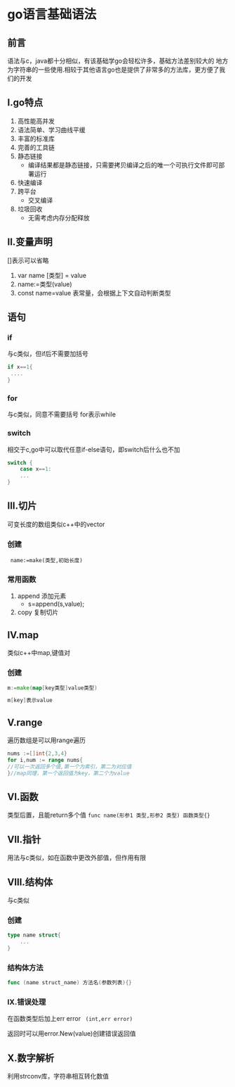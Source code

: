 # go语言基础语法

## 前言
语法与c，java都十分相似，有该基础学go会轻松许多，基础方法差别较大的
地方为字符串的一些使用.相较于其他语言go也是提供了非常多的方法库，更方便了我们的开发

## I.go特点
1. 高性能高并发            
2. 语法简单、学习曲线平缓
3. 丰富的标准库  
4. 完善的工具链  
5. 静态链接
   - 编译结果都是静态链接，只需要拷贝编译之后的唯一个可执行文件即可部署运行
6. 快速编译
7. 跨平台
   - 交叉编译
8. 垃圾回收
   - 无需考虑内存分配释放

## II.变量声明
[]表示可以省略
1. var name [类型] = value  
2. name:=类型(value)
3. const name=value 表常量，会根据上下文自动判断类型

## 语句

### if
与c类似，但if后不需要加括号
```go
if x==1{
 ....
}
```

### for
与c类似，同意不需要括号
for表示while

### switch
相交于c,go中可以取代任意if-else语句，即switch后什么也不加
```go
switch {
    case x==1:
    ...
}
```

## III.切片
可变长度的数组类似c++中的vector
### 创建
```
 name:=make(类型,初始长度)
```

### 常用函数
1. append 添加元素
   - s=append(s,value);
2. copy 复制切片

## IV.map
类似c++中map,键值对

### 创建
```go
m:=make(map[key类型]value类型)

m[key]表示value
```

## V.range
遍历数组是可以用range遍历
```go
nums :=[]int{2,3,4}
for i,num := range nums{
//可以一次返回多个值,第一个为索引，第二为对应值
}//map同理，第一个返回值为key，第二个为value
```

## VI.函数
类型后置，且能return多个值
```func name(形参1 类型,形参2 类型) 函数类型{}```

## VII.指针
用法与c类似，如在函数中更改外部值，但作用有限

## VIII.结构体
与c类似
### 创建
```go
type name struct{
    ...
}
```

### 结构体方法
```go
func (name struct_name) 方法名(参数列表){}
```

### IX.错误处理
在函数类型后加上err error
``` (int,err error)```

返回时可以用error.New(value)创建错误返回值

## X.数字解析
利用strconv库，字符串相互转化数值


